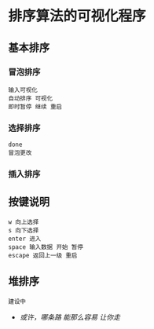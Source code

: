 # 排序算法的可视化程序

## 基本排序

### 冒泡排序
    输入可视化
    自动排序 可视化
    即时暂停 继续 重启
### 选择排序
    done
    冒泡更改
### 插入排序
    

## 按键说明
    w 向上选择
    s 向下选择
    enter 进入
    space 输入数据 开始 暂停
    escape 返回上一级 重启

## 堆排序
    建设中


* *或许，哪条路 能那么容易 让你走*